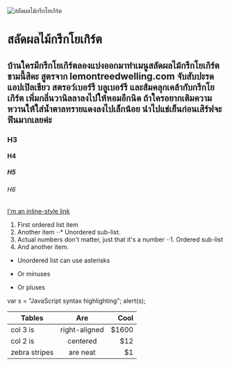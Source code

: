 ![สลัดผลไม้กรีกโยเกิร์ต](https://img.kapook.com/u/2016/surauch/cook1/Fruitsalad2.jpg)

# สลัดผลไม้กรีกโยเกิร์ต 
## บ้านใครมีกรีกโยเกิร์ตลองแบ่งออกมาทำเมนูสลัดผลไม้กรีกโยเกิร์ตชามนี้สิคะ สูตรจาก lemontreedwelling.com จับสับปะรด แอปเปิลเขียว สตรอว์เบอร์รี บลูเบอร์รี และส้มคลุกเคล้ากับกรีกโยเกิร์ต เพิ่มกลิ่นวานิลลาลงไปให้หอมอีกนิด ถ้าใครอยากเติมความหวานให้ใส่น้ำตาลทรายแดงลงไปเล็กน้อย นำไปแช่เย็นก่อนเสิร์ฟจะฟินมากเลยค่ะ
### H3
#### H4
##### H5
###### H6
[I'm an inline-style link](https://www.google.com)
1. First ordered list item
2. Another item
⋅⋅* Unordered sub-list. 
1. Actual numbers don't matter, just that it's a number
⋅⋅1. Ordered sub-list
4. And another item.
* Unordered list can use asterisks
- Or minuses
+ Or pluses

[logo]: https://github.com/adam-p/markdown-here/raw/master/src/common/images/icon48.png "Logo Title Text 2"
var s = "JavaScript syntax highlighting";
alert(s);

| Tables        | Are           | Cool  |
| ------------- |:-------------:| -----:|
| col 3 is      | right-aligned | $1600 |
| col 2 is      | centered      |   $12 |
| zebra stripes | are neat      |    $1 |

